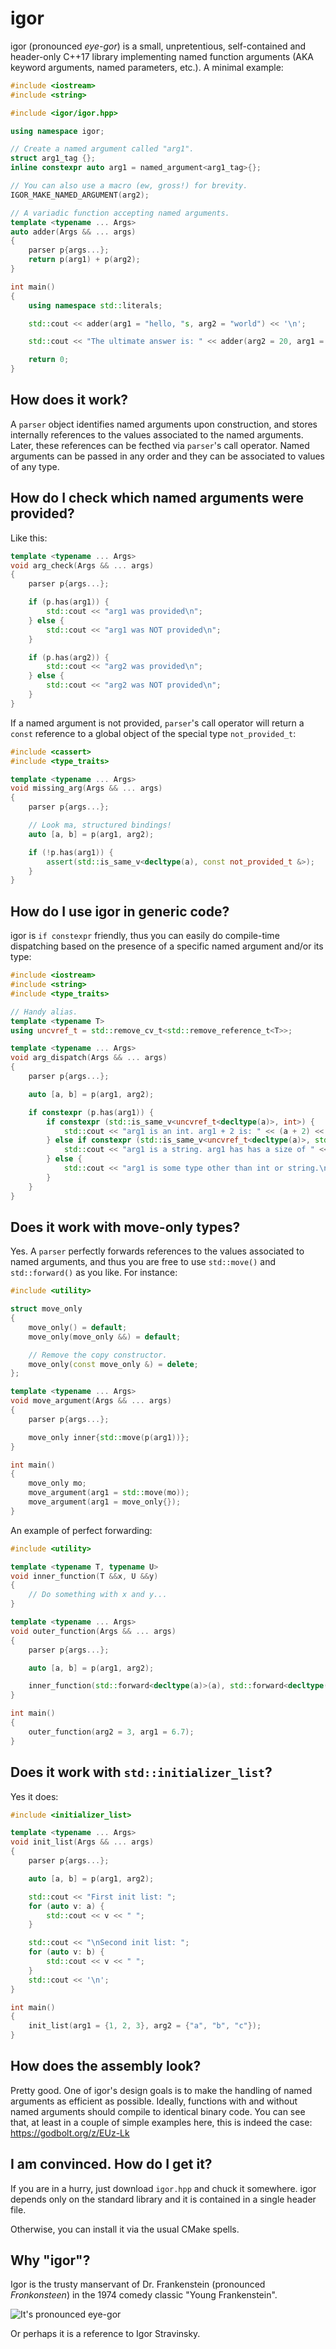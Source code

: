# igor

igor (pronounced *eye-gor*) is a small, unpretentious, self-contained and header-only C++17
library implementing named function arguments (AKA keyword arguments, named parameters, etc.).
A minimal example:

```c++
#include <iostream>
#include <string>

#include <igor/igor.hpp>

using namespace igor;

// Create a named argument called "arg1".
struct arg1_tag {};
inline constexpr auto arg1 = named_argument<arg1_tag>{};

// You can also use a macro (ew, gross!) for brevity.
IGOR_MAKE_NAMED_ARGUMENT(arg2);

// A variadic function accepting named arguments.
template <typename ... Args>
auto adder(Args && ... args)
{
    parser p{args...};
    return p(arg1) + p(arg2);
}

int main()
{
    using namespace std::literals;

    std::cout << adder(arg1 = "hello, "s, arg2 = "world") << '\n';

    std::cout << "The ultimate answer is: " << adder(arg2 = 20, arg1 = 22) << '\n';

    return 0;
}
```

## How does it work?

A ``parser`` object identifies named arguments upon construction, and stores internally
references to the values associated to the named arguments. Later, these references can be fecthed via
``parser``'s call operator. Named arguments can be passed in any order and they can be associated to values
of any type.

## How do I check which named arguments were provided?

Like this:

```c++
template <typename ... Args>
void arg_check(Args && ... args)
{
    parser p{args...};

    if (p.has(arg1)) {
        std::cout << "arg1 was provided\n";
    } else {
        std::cout << "arg1 was NOT provided\n";
    }

    if (p.has(arg2)) {
        std::cout << "arg2 was provided\n";
    } else {
        std::cout << "arg2 was NOT provided\n";
    }
}
```

If a named argument is not provided, ``parser``'s call operator will return
a ``const`` reference to a global object of the special type ``not_provided_t``:

```c++
#include <cassert>
#include <type_traits>

template <typename ... Args>
void missing_arg(Args && ... args)
{
    parser p{args...};

    // Look ma, structured bindings!
    auto [a, b] = p(arg1, arg2);

    if (!p.has(arg1)) {
        assert(std::is_same_v<decltype(a), const not_provided_t &>);
    }
}
```

## How do I use igor in generic code?

igor is ``if constexpr`` friendly, thus you can easily do compile-time dispatching based on the
presence of a specific named argument and/or its type:

```c++
#include <iostream>
#include <string>
#include <type_traits>

// Handy alias.
template <typename T>
using uncvref_t = std::remove_cv_t<std::remove_reference_t<T>>;

template <typename ... Args>
void arg_dispatch(Args && ... args)
{
    parser p{args...};

    auto [a, b] = p(arg1, arg2);

    if constexpr (p.has(arg1)) {
        if constexpr (std::is_same_v<uncvref_t<decltype(a)>, int>) {
            std::cout << "arg1 is an int. arg1 + 2 is: " << (a + 2) << ".\n";
        } else if constexpr (std::is_same_v<uncvref_t<decltype(a)>, std::string>) {
            std::cout << "arg1 is a string. arg1 has has a size of " << a.size() << ".\n";
        } else {
            std::cout << "arg1 is some type other than int or string.\n";
        }
    }
}
```

## Does it work with move-only types?

Yes. A ``parser`` perfectly forwards references to the values associated to named arguments, and thus you
are free to use ``std::move()`` and ``std::forward()`` as you like. For instance:

```c++
#include <utility>

struct move_only
{
    move_only() = default;
    move_only(move_only &&) = default;

    // Remove the copy constructor.
    move_only(const move_only &) = delete;
};

template <typename ... Args>
void move_argument(Args && ... args)
{
    parser p{args...};

    move_only inner{std::move(p(arg1))};
}

int main()
{
    move_only mo;
    move_argument(arg1 = std::move(mo));
    move_argument(arg1 = move_only{});
}

```

An example of perfect forwarding:

```c++
#include <utility>

template <typename T, typename U>
void inner_function(T &&x, U &&y)
{
    // Do something with x and y...
}

template <typename ... Args>
void outer_function(Args && ... args)
{
    parser p{args...};

    auto [a, b] = p(arg1, arg2);

    inner_function(std::forward<decltype(a)>(a), std::forward<decltype(b)>(b));
}

int main()
{
    outer_function(arg2 = 3, arg1 = 6.7);
}
```

## Does it work with ``std::initializer_list``?

Yes it does:

```c++
#include <initializer_list>

template <typename ... Args>
void init_list(Args && ... args)
{
    parser p{args...};

    auto [a, b] = p(arg1, arg2);

    std::cout << "First init list: ";
    for (auto v: a) {
        std::cout << v << " ";
    }

    std::cout << "\nSecond init list: ";
    for (auto v: b) {
        std::cout << v << " ";
    }
    std::cout << '\n';
}

int main()
{
    init_list(arg1 = {1, 2, 3}, arg2 = {"a", "b", "c"});
}
```

## How does the assembly look?

Pretty good. One of igor's design goals is to make the handling of named arguments as efficient
as possible. Ideally, functions with and without named arguments should compile to identical binary code.
You can see that, at least in a couple of simple examples here, this is indeed the case: https://godbolt.org/z/EUz-Lk

## I am convinced. How do I get it?

If you are in a hurry, just download ``igor.hpp`` and chuck it somewhere. igor depends only on the standard library and it
is contained in a single header file.

Otherwise, you can install it via the usual CMake spells.

## Why "igor"?

Igor is the trusty manservant of Dr. Frankenstein (pronounced *Fronkonsteen*) in the 1974 comedy classic "Young Frankenstein".

![It's pronounced eye-gor](https://github.com/bluescarni/igor/raw/master/igor.gif)

Or perhaps it is a reference to Igor Stravinsky.
